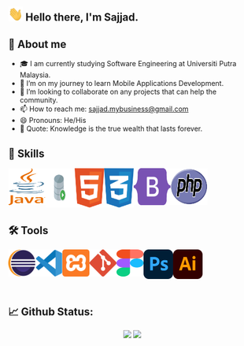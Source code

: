 ## <img src="https://github.com/sajjadista/sajjadista/blob/main/logos/hi.gif" width="30px"> Hello there, I'm Sajjad.

## 🧐 About me
- 🎓 I am currently studying Software Engineering at Universiti Putra Malaysia.
- 🌱 I’m on my journey to learn Mobile Applications Development.
- 👯 I’m looking to collaborate on any projects that can help the community.
- 📫 How to reach me: sajjad.mybusiness@gmail.com
- 😄 Pronouns: He/His
- 💎 Quote: Knowledge is the true wealth that lasts forever.

## 💯 Skills 
<img align="left" alt="java" width="75" height="75" src="https://raw.githubusercontent.com/sajjadista/sajjadista/main/logos/java.svg" />
<img align="left" alt="sql" width="60" height="80" src="https://raw.githubusercontent.com/sajjadista/sajjadista/main/logos/sql.svg" />
<img align="left" alt="html5" width="60" height="80" src="https://raw.githubusercontent.com/sajjadista/sajjadista/main/logos/html5.svg" />
<img align="left" alt="css3" width="60" height="80" src="https://raw.githubusercontent.com/sajjadista/sajjadista/main/logos/css3.svg" />
<img align="left" alt="bootstrap" width="75" height="75" src="https://raw.githubusercontent.com/sajjadista/sajjadista/main/logos/bootstrap.svg" />
<img align="left" alt="php" width="75" height="75" src="https://raw.githubusercontent.com/sajjadista/sajjadista/main/logos/php.svg" />  

##  <br/><br/><br/><br/> 🛠 Tools
<img align="left" alt="eclipse" width="55" height="55" src="https://raw.githubusercontent.com/sajjadista/sajjadista/main/logos/eclipse.svg" />
<img align="left" alt="vscode" width="55" height="55" src="https://raw.githubusercontent.com/sajjadista/sajjadista/main/logos/vscode.svg" />
<img align="left" alt="xampp" width="55" height="55" src="https://raw.githubusercontent.com/sajjadista/sajjadista/main/logos/xampp.svg" />
<img align="left" alt="git" width="55" height="55" src="https://raw.githubusercontent.com/sajjadista/sajjadista/main/logos/git.svg" />
<img align="left" alt="figma" width="55" height="55" src="https://raw.githubusercontent.com/sajjadista/sajjadista/main/logos/figma.svg" />
<img align="left" alt="photoshop" width="60" height="60" src="https://raw.githubusercontent.com/sajjadista/sajjadista/main/logos/photoshop.svg" />
<img align="left" alt="illustrator" width="60" height="60" src="https://raw.githubusercontent.com/sajjadista/sajjadista/main/logos/illustrator.svg" />

## <br/><br/><br/><br/>📈 Github Status:
<div align= "center">
  <img height= "150" src="https://github-readme-stats.vercel.app/api?username=sajjadista&theme=algolia&show_icons=true&include_all_commits=true" />
  <img height= "150" src="https://github-readme-stats.vercel.app/api/top-langs/?username=sajjadista&theme=algolia&layout=compact" />
</div>

